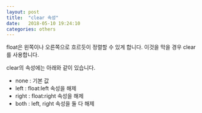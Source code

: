 ```yaml
---
layout: post
title:  "clear 속성"
date:   2018-05-10 19:24:10
categories: others
---
```

float은 왼쪽이나 오른쪽으로 흐르듯이 정렬할 수 있게 합니다.
이것을 막을 경우 clear를 사용합니다.

clear의 속성에는 아래와 같이 있습니다.
- none : 기본 값
- left : float:left 속성을 해제
- right : float:right 속성을 해제
- both : left, right 속성을 둘 다 해제
